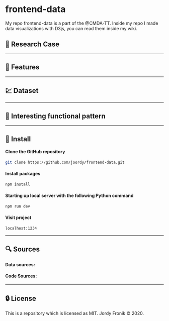 # frontend-data

My repo frontend-data is a part of the @CMDA-TT. Inside my repo I made data visualizations with D3js, you can read them inside my wiki.

## :page_facing_up: Research Case

---

## :flashlight: Features

---

## :chart: Dataset

---

## :key: Interesting functional pattern

---

## :rocket: Install

#### Clone the GitHub repository

```bash
git clone https://github.com/joordy/frontend-data.git
```

#### Install packages

```bash
npm install
```

#### Starting up local server with the following Python command

```bash
npm run dev
```

#### Visit project

```bash
localhost:1234
```

---

## :mag: Sources

#### Data sources:

<!-- - RDW. (2020, 29 oktober). GEO Parkeer Garages | Open Data | RDW. Recieved on october 22 2020, from https://opendata.rdw.nl/Parkeren/GEO-Parkeer-Garages/t5pc-eb34
- RDW. (2020, 29 oktober). Open Data Parkeren: SPECIFICATIES PARKEERGEBIED | Open Data | RDW. Recieved on october 23 2020, van https://opendata.rdw.nl/Parkeren/Open-Data-Parkeren-SPECIFICATIES-PARKEERGEBIED/b3us-f26s -->

#### Code Sources:

---

## :lock: License

This is a repository which is licensed as MIT. Jordy Fronik ©️ 2020.
